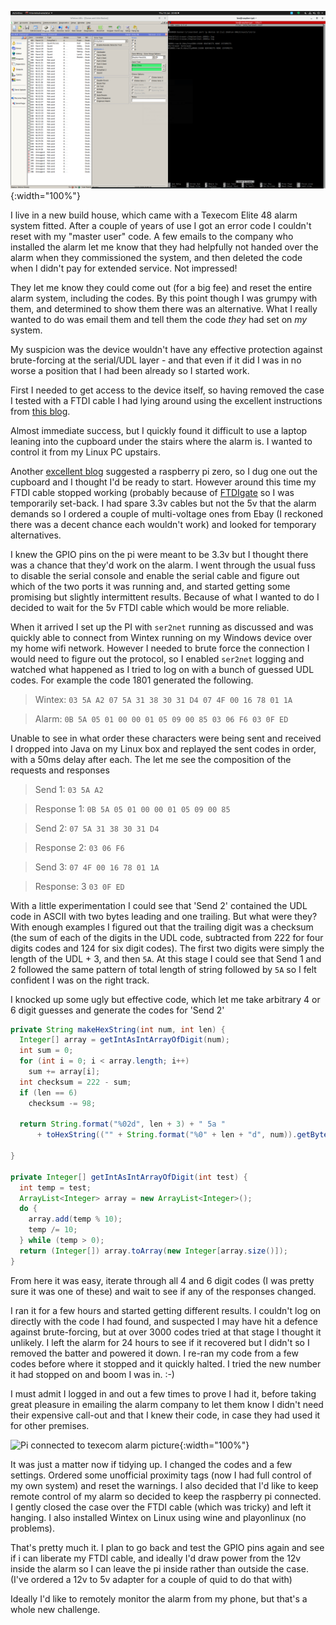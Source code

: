 ![Wintex running on Linux](/assets/alarm/texecom.png){:width="100%"}

I live in a new build house, which came with a Texecom Elite 48 alarm system fitted. After a couple of years of use I got an error code I couldn't reset with my "master user" code. A few emails to the company who installed the alarm let me know that they had helpfully not handed over the alarm when they commissioned the system, and then deleted the code when I didn't pay for extended service. Not impressed!

They let me know they could come out (for a big fee) and reset the entire alarm system, including the codes. By this point though I was grumpy with them, and determined to show them there was an alternative. What I really wanted to do was email them and tell them the code _they_ had set on _my_ system.

My suspicion was the device wouldn't have any effective protection against brute-forcing at the serial/UDL layer - and that even if it did I was in no worse a position that I had been already so I started work.

First I needed to get access to the device itself, so having removed the case I tested with a FTDI cable I had lying around using the excellent instructions from [this blog](https://cybergibbons.com/alarms-2/programming-a-texecom-premier-elite-12-w-using-a-ftdi-cable/).

Almost immediate success, but I quickly found it difficult to use a laptop leaning into the cupboard under the stairs where the alarm is. I wanted to control it from my Linux PC upstairs.

Another [excellent blog](https://gw0udm.wordpress.com/2015/04/16/texecom-com-ip-controller-diy-and-cheap-too/) suggested a raspberry pi zero, so I dug one out the cupboard and I thought I'd be ready to start. However around this time my FTDI cable stopped working (probably because of [FTDIgate](https://hackaday.com/2014/10/22/watch-that-windows-update-ftdi-drivers-are-killing-fake-chips/) so I was temporarily set-back. I had spare 3.3v cables but not the 5v that the alarm demands so I ordered a couple of multi-voltage ones from Ebay (I reckoned there was a decent chance each wouldn't work) and looked for temporary alternatives.

I knew the GPIO pins on the pi were meant to be 3.3v but I thought there was a chance that they'd work on the alarm. I went through the usual fuss to disable the serial console and enable the serial cable and figure out which of the two ports it was running and, and started getting some promising but slightly intermittent results. Because of what I wanted to do I decided to wait for the 5v FTDI cable which would be more reliable.

When it arrived I set up the PI with `ser2net` running as discussed and was quickly able to connect from Wintex running on my Windows device over my home wifi network. However I needed to brute force the connection I would need to figure out the protocol, so I enabled `ser2net` logging and watched what happened as I tried to log on with a bunch of guessed UDL codes. For example the code 1801 generated the following.

> Wintex: `03 5A A2 07 5A 31 38 30 31 D4 07 4F 00 16 78 01 1A`

> Alarm: `0B 5A 05 01 00 00 01 05 09 00 85 03 06 F6 03 0F ED`

Unable to see in what order these characters were being sent and received I dropped into Java on my Linux box and replayed the sent codes in order, with a 50ms delay after each. The let me see the composition of the requests and responses

> Send 1: `03 5A A2`

> Response 1: `0B 5A 05 01 00 00 01 05 09 00 85`

> Send 2: `07 5A 31 38 30 31 D4`

> Response 2: `03 06 F6`

> Send 3: `07 4F 00 16 78 01 1A`

> Response: 3 `03 0F ED`

With a little experimentation I could see that 'Send 2' contained the UDL code in ASCII with two bytes leading and one trailing. But what were they? With enough examples I figured out that the trailing digit was a checksum (the sum of each of the digits in the UDL code, subtracted from 222 for four digits codes and 124 for six digit codes). The first two digits were simply the length of the UDL + 3, and then `5A`. At this stage I could see that Send 1 and 2 followed the same pattern of total length of string followed by `5A` so I felt confident I was on the right track.

I knocked up some ugly but effective code, which let me take arbitrary 4 or 6 digit guesses and generate the codes for 'Send 2'

```java
private String makeHexString(int num, int len) {
  Integer[] array = getIntAsIntArrayOfDigit(num);
  int sum = 0;
  for (int i = 0; i < array.length; i++)
    sum += array[i];
  int checksum = 222 - sum;
  if (len == 6)
    checksum -= 98;

  return String.format("%02d", len + 3) + " 5a "
      + toHexString(("" + String.format("%0" + len + "d", num)).getBytes()) + Integer.toHexString(checksum);

}

private Integer[] getIntAsIntArrayOfDigit(int test) {
  int temp = test;
  ArrayList<Integer> array = new ArrayList<Integer>();
  do {
    array.add(temp % 10);
    temp /= 10;
  } while (temp > 0);
  return (Integer[]) array.toArray(new Integer[array.size()]);
}
```

From here it was easy, iterate through all 4 and 6 digit codes (I was pretty sure it was one of these) and wait to see if any of the responses changed.

I ran it for a few hours and started getting different results. I couldn't log on directly with the code I had found, and suspected I may have hit a defence against brute-forcing, but at over 3000 codes tried at that stage I thought it unlikely. I left the alarm for 24 hours to see if it recovered but I didn't so I removed the batter and powered it down. I re-ran my code from a few codes before where it stopped and it quickly halted. I tried the new number it had stopped on and boom I was in. :-)

I must admit I logged in and out a few times to prove I had it, before taking great pleasure in emailing the alarm company to let them know I didn't need their expensive call-out and that I knew their code, in case they had used it for other premises.

![Pi connected to texecom alarm picture](/assets/alarm/pi.jpg){:width="100%"}

It was just a matter now if tidying up. I changed the codes and a few settings. Ordered some unofficial proximity tags (now I had full control of my own system) and reset the warnings. I also decided that I'd like to keep remote control of my alarm so decided to keep the raspberry pi connected. I gently closed the case over the FTDI cable (which was tricky) and left it hanging. I also installed Wintex on Linux using wine and playonlinux (no problems).

That's pretty much it. I plan to go back and test the GPIO pins again and see if i can liberate my FTDI cable, and ideally I'd draw power from the 12v inside the alarm so I can leave the pi inside rather than outside the case. (I've ordered a 12v to 5v adapter for a couple of quid to do that with)

Ideally I'd like to remotely monitor the alarm from my phone, but that's a whole new challenge.
